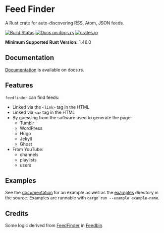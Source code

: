 # Feed Finder

A Rust crate for auto-discovering RSS, Atom, JSON feeds.

[![Build Status](https://api.cirrus-ci.com/github/wezm/feedfinder.svg)](https://cirrus-ci.com/github/wezm/feedfinder)
[![Docs on docs.rs](https://docs.rs/feedfinder/badge.svg)][documentation]
[![crates.io](https://img.shields.io/crates/v/feedfinder.svg)](https://crates.io/crates/feedfinder)

**Minimum Supported Rust Version:** 1.46.0

## Documentation

[Documentation][documentation] is available on docs.rs.

## Features

`feedfinder` can find feeds:

* Linked via the `<link>` tag in the HTML
* Linked via `<a>` tag in the HTML
* By guessing from the software used to generate the page:
    * Tumblr
    * WordPress
    * Hugo
    * Jekyll
    * Ghost
* From YouTube:
    * channels
    * playlists
    * users

## Examples

See the [documentation] for an example as well as the [examples] directory in
the source. Examples are runnable with `cargo run --example example-name`.

## Credits

Some logic derived from [FeedFinder] in [Feedbin].

[FeedFinder]: https://github.com/feedbin/feedbin/blob/a748eb250ef1d02ecd5ee596bd5a94dac775fbd1/app/models/feed_finder.rb
[Feedbin]: https://feedbin.com/
[documentation]: https://docs.rs/feedfinder/
[examples]: https://github.com/wezm/feedfinder/tree/master/examples

